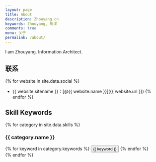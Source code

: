 ```yaml
---
layout: page
title: About
description: Zhouyang.cn
keywords: Zhouyang, 周洋
comments: true
menu: 关于
permalink: /about/
---
```


I am Zhouyang.
Information Architect.

## 联系

{% for website in site.data.social %}
* {{ website.sitename }}：[@{{ website.name }}]({{ website.url }})
{% endfor %}

## Skill Keywords

{% for category in site.data.skills %}
### {{ category.name }}
<div class="btn-inline">
{% for keyword in category.keywords %}
<button class="btn btn-outline" type="button">{{ keyword }}</button>
{% endfor %}
</div>
{% endfor %}
